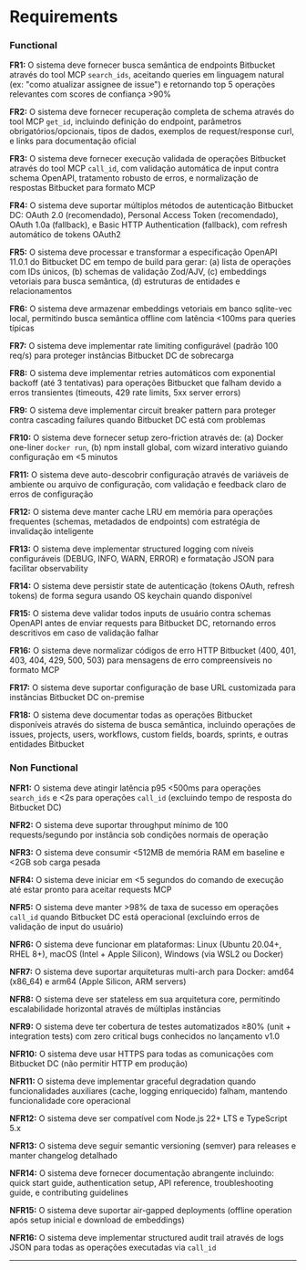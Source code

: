 # Requirements

### Functional

**FR1:** O sistema deve fornecer busca semântica de endpoints Bitbucket através do tool MCP `search_ids`, aceitando queries em linguagem natural (ex: "como atualizar assignee de issue") e retornando top 5 operações relevantes com scores de confiança >90%

**FR2:** O sistema deve fornecer recuperação completa de schema através do tool MCP `get_id`, incluindo definição do endpoint, parâmetros obrigatórios/opcionais, tipos de dados, exemplos de request/response curl, e links para documentação oficial

**FR3:** O sistema deve fornecer execução validada de operações Bitbucket através do tool MCP `call_id`, com validação automática de input contra schema OpenAPI, tratamento robusto de erros, e normalização de respostas Bitbucket para formato MCP

**FR4:** O sistema deve suportar múltiplos métodos de autenticação Bitbucket DC: OAuth 2.0 (recomendado), Personal Access Token (recomendado), OAuth 1.0a (fallback), e Basic HTTP Authentication (fallback), com refresh automático de tokens OAuth2

**FR5:** O sistema deve processar e transformar a especificação OpenAPI 11.0.1 do Bitbucket DC em tempo de build para gerar: (a) lista de operações com IDs únicos, (b) schemas de validação Zod/AJV, (c) embeddings vetoriais para busca semântica, (d) estruturas de entidades e relacionamentos

**FR6:** O sistema deve armazenar embeddings vetoriais em banco sqlite-vec local, permitindo busca semântica offline com latência <100ms para queries típicas

**FR7:** O sistema deve implementar rate limiting configurável (padrão 100 req/s) para proteger instâncias Bitbucket DC de sobrecarga

**FR8:** O sistema deve implementar retries automáticos com exponential backoff (até 3 tentativas) para operações Bitbucket que falham devido a erros transientes (timeouts, 429 rate limits, 5xx server errors)

**FR9:** O sistema deve implementar circuit breaker pattern para proteger contra cascading failures quando Bitbucket DC está com problemas

**FR10:** O sistema deve fornecer setup zero-friction através de: (a) Docker one-liner `docker run`, (b) npm install global, com wizard interativo guiando configuração em <5 minutos

**FR11:** O sistema deve auto-descobrir configuração através de variáveis de ambiente ou arquivo de configuração, com validação e feedback claro de erros de configuração

**FR12:** O sistema deve manter cache LRU em memória para operações frequentes (schemas, metadados de endpoints) com estratégia de invalidação inteligente

**FR13:** O sistema deve implementar structured logging com níveis configuráveis (DEBUG, INFO, WARN, ERROR) e formatação JSON para facilitar observability

**FR14:** O sistema deve persistir state de autenticação (tokens OAuth, refresh tokens) de forma segura usando OS keychain quando disponível

**FR15:** O sistema deve validar todos inputs de usuário contra schemas OpenAPI antes de enviar requests para Bitbucket DC, retornando erros descritivos em caso de validação falhar

**FR16:** O sistema deve normalizar códigos de erro HTTP Bitbucket (400, 401, 403, 404, 429, 500, 503) para mensagens de erro compreensíveis no formato MCP

**FR17:** O sistema deve suportar configuração de base URL customizada para instâncias Bitbucket DC on-premise

**FR18:** O sistema deve documentar todas as operações Bitbucket disponíveis através do sistema de busca semântica, incluindo operações de issues, projects, users, workflows, custom fields, boards, sprints, e outras entidades Bitbucket

### Non Functional

**NFR1:** O sistema deve atingir latência p95 <500ms para operações `search_ids` e <2s para operações `call_id` (excluindo tempo de resposta do Bitbucket DC)

**NFR2:** O sistema deve suportar throughput mínimo de 100 requests/segundo por instância sob condições normais de operação

**NFR3:** O sistema deve consumir <512MB de memória RAM em baseline e <2GB sob carga pesada

**NFR4:** O sistema deve iniciar em <5 segundos do comando de execução até estar pronto para aceitar requests MCP

**NFR5:** O sistema deve manter >98% de taxa de sucesso em operações `call_id` quando Bitbucket DC está operacional (excluindo erros de validação de input do usuário)

**NFR6:** O sistema deve funcionar em plataformas: Linux (Ubuntu 20.04+, RHEL 8+), macOS (Intel + Apple Silicon), Windows (via WSL2 ou Docker)

**NFR7:** O sistema deve suportar arquiteturas multi-arch para Docker: amd64 (x86_64) e arm64 (Apple Silicon, ARM servers)

**NFR8:** O sistema deve ser stateless em sua arquitetura core, permitindo escalabilidade horizontal através de múltiplas instâncias

**NFR9:** O sistema deve ter cobertura de testes automatizados ≥80% (unit + integration tests) com zero critical bugs conhecidos no lançamento v1.0

**NFR10:** O sistema deve usar HTTPS para todas as comunicações com Bitbucket DC (não permitir HTTP em produção)

**NFR11:** O sistema deve implementar graceful degradation quando funcionalidades auxiliares (cache, logging enriquecido) falham, mantendo funcionalidade core operacional

**NFR12:** O sistema deve ser compatível com Node.js 22+ LTS e TypeScript 5.x

**NFR13:** O sistema deve seguir semantic versioning (semver) para releases e manter changelog detalhado

**NFR14:** O sistema deve fornecer documentação abrangente incluindo: quick start guide, authentication setup, API reference, troubleshooting guide, e contributing guidelines

**NFR15:** O sistema deve suportar air-gapped deployments (offline operation após setup inicial e download de embeddings)

**NFR16:** O sistema deve implementar structured audit trail através de logs JSON para todas as operações executadas via `call_id`

---


